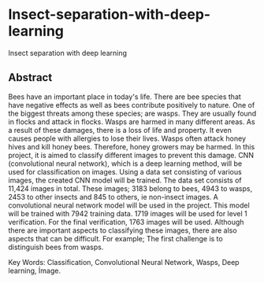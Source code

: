 # Insect-separation-with-deep-learning
Insect separation with deep learning

## Abstract

Bees have an important place in today's life. There are bee species that have negative effects as well as bees 
contribute positively to nature. One of the biggest threats among these species; are wasps. They are usually found 
in flocks and attack in flocks. Wasps are harmed in many different areas. As a result of these damages, there is 
a loss of life and property. It even causes people with allergies to lose their lives. Wasps often attack honey hives 
and kill honey bees. Therefore, honey growers may be harmed. In this project, it is aimed to classify different 
images to prevent this damage. CNN (convolutional neural network), which is a deep learning method, will be 
used for classification on images. Using a data set consisting of various images, the created CNN model will be 
trained. The data set consists of 11,424 images in total. These images; 3183 belong to bees, 4943 to wasps, 2453 
to other insects and 845 to others, ie non-insect images. A convolutional neural network model will be used in 
the project. This model will be trained with 7942 training data. 1719 images will be used for level 1 verification. 
For the final verification, 1763 images will be used. Although there are important aspects to classifying these 
images, there are also aspects that can be difficult. For example; The first challenge is to distinguish bees from 
wasps.

Key Words: Classification, Convolutional Neural Network, Wasps, Deep learning, İmage.
